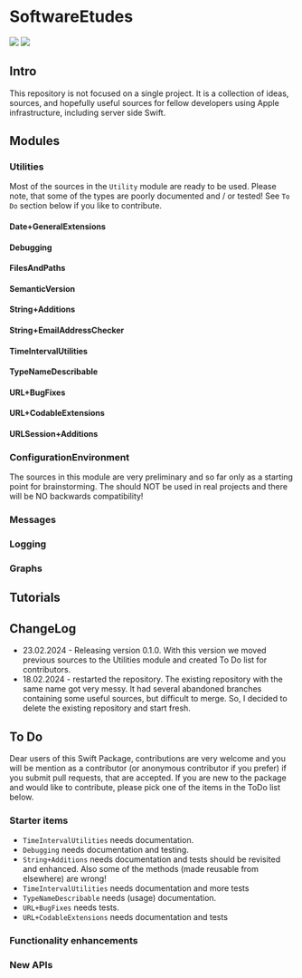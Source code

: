 # SoftwareEtudes

[![](https://img.shields.io/endpoint?url=https%3A%2F%2Fswiftpackageindex.com%2Fapi%2Fpackages%2Ftuparev%2FSoftwareEtudes%2Fbadge%3Ftype%3Dswift-versions)](https://swiftpackageindex.com/tuparev/SoftwareEtudes)
[![](https://img.shields.io/endpoint?url=https%3A%2F%2Fswiftpackageindex.com%2Fapi%2Fpackages%2Ftuparev%2FSoftwareEtudes%2Fbadge%3Ftype%3Dplatforms)](https://swiftpackageindex.com/tuparev/SoftwareEtudes)

## Intro
This repository is not focused on a single project. It is a collection of ideas, sources, and hopefully useful sources for fellow developers using Apple infrastructure, including server side Swift.

## Modules

### Utilities
Most of the sources in the `Utility` module are ready to be used. Please note, that some of the types are poorly documented and / or tested! See `To Do` section below if you like to contribute.

#### Date+GeneralExtensions
#### Debugging
#### FilesAndPaths
#### SemanticVersion
#### String+Additions
#### String+EmailAddressChecker
#### TimeIntervalUtilities
#### TypeNameDescribable
#### URL+BugFixes
#### URL+CodableExtensions
#### URLSession+Additions

### ConfigurationEnvironment
The sources in this module are very preliminary and so far only as a starting point for brainstorming. The should NOT be used in real projects and there will be NO backwards compatibility!

### Messages

### Logging

### Graphs

## Tutorials

## ChangeLog
- 23.02.2024 - Releasing version 0.1.0. With this version we moved previous sources to the Utilities module and created To Do list for contributors.
- 18.02.2024 - restarted the repository. The existing repository with the same name got very messy. It had several abandoned branches containing some useful sources, but difficult to merge. So, I decided to delete the existing repository and start fresh.

## To Do
Dear users of this Swift Package, contributions are very welcome and you will be mention as a contributor (or anonymous contributor if you prefer) if you submit pull requests, that are accepted. If you are new to the package and would like to contribute, please pick one of the items in the ToDo list below.

### Starter items
- `TimeIntervalUtilities` needs documentation.
- `Debugging` needs documentation and testing.
- `String+Additions` needs documentation and tests should be revisited and enhanced. Also some of the methods (made reusable from elsewhere) are wrong!
- `TimeIntervalUtilities` needs documentation and more tests
- `TypeNameDescribable` needs (usage) documentation.
- `URL+BugFixes` needs tests.
- `URL+CodableExtensions` needs documentation and tests

### Functionality enhancements

### New APIs
